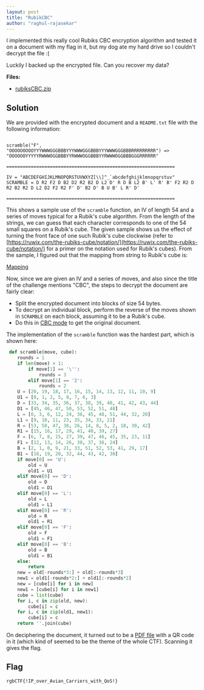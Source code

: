 ```yaml
---
layout: post
title: "RubikCBC"
author: "raghul-rajasekar"
---
```


I implemented this really cool Rubiks CBC encryption algorithm and tested it on a document with my flag in it, but my dog ate my hard drive so I couldn't decrypt the file :(  
  
Luckily I backed up the encrypted file. Can you recover my data?

**Files:**
- [rubiksCBC.zip]({{site.baseurl}}/assets/RubikCBC/rubiksCBC.zip)

## Solution

We are provided with the encrypted document and a `README.txt` file with the following information:
```

scramble("F", "OOOOOOOOOYYYWWWGGGBBBYYYWWWGGGBBBYYYWWWGGGBBBRRRRRRRRR") => "OOOOOOYYYYYRWWWOGGBBBYYRWWWOGGBBBYYRWWWOGGBBBGGGRRRRRR"

==============================================================

IV = "ABCDEFGHIJKLMNOPQRSTUVWXYZ[\\]^_`abcdefghijklmnopqrstuv"
SCRAMBLE = D R2 F2 D B2 D2 R2 B2 D L2 D' R D B L2 B' L' R' B' F2 R2 D R2 B2 R2 D L2 D2 F2 R2 F' D' B2 D' B U B' L R' D'

==============================================================
```
This shows a sample use of the `scramble` function, an IV of length 54 and a series of moves typical for a Rubik's cube algorithm. From the length of the strings, we can guess that each character corresponds to one of the 54 small squares on a Rubik's cube. The given sample shows us the effect of turning the front face of one such Rubik's cube clockwise (refer to [https://ruwix.com/the-rubiks-cube/notation/](https://ruwix.com/the-rubiks-cube/notation/) for a primer on the notation used for Rubik's cubes). From the sample, I figured out that the mapping from string to Rubik's cube is:

[Mapping]({{site.baseurl}}/assets/RubikCBC/rubiksmapping.jpg)

Now, since we are given an IV and a series of moves, and also since the title of the challenge mentions "CBC", the steps to decrypt the document are fairly clear:
- Split the encrypted document into blocks of size 54 bytes.
- To decrypt an individual block, perform the reverse of the moves shown in `SCRAMBLE` on each block, assuming it to be a Rubik's cube.
- Do this in [CBC mode](https://en.wikipedia.org/wiki/Block_cipher_mode_of_operation#Cipher_block_chaining_(CBC)) to get the original document.

The implementation of the `scramble` function was the hardest part, which is shown here:
```python
 def scramble(move, cube): 
    rounds = 1 
    if len(move) > 1: 
        if move[1] == '\'': 
            rounds = 3 
        elif move[1] == '2': 
            rounds = 2 
    U = [20, 19, 18, 17, 16, 15, 14, 13, 12, 11, 10, 9] 
    U1 = [0, 1, 2, 5, 8, 7, 6, 3] 
    D = [33, 34, 35, 36, 37, 38, 39, 40, 41, 42, 43, 44] 
    D1 = [45, 46, 47, 50, 53, 52, 51, 48] 
    L = [0, 3, 6, 12, 24, 36, 45, 48, 51, 44, 32, 20] 
    L1 = [9, 10, 11, 23, 35, 34, 33, 21] 
    R = [53, 50, 47, 38, 26, 14, 8, 5, 2, 18, 30, 42] 
    R1 = [15, 16, 17, 29, 41, 40, 39, 27] 
    F = [6, 7, 8, 15, 27, 39, 47, 46, 45, 35, 23, 11] 
    F1 = [12, 13, 14, 26, 38, 37, 36, 24] 
    B = [2, 1, 0, 9, 21, 33, 51, 52, 53, 41, 29, 17] 
    B1 = [18, 19, 20, 32, 44, 43, 42, 30] 
    if move[0] == 'U': 
        old = U 
        old1 = U1 
    elif move[0] == 'D': 
        old = D 
        old1 = D1 
    elif move[0] == 'L': 
        old = L 
        old1 = L1 
    elif move[0] == 'R': 
        old = R 
        old1 = R1 
    elif move[0] == 'F': 
        old = F 
        old1 = F1 
    elif move[0] == 'B': 
        old = B 
        old1 = B1 
    else: 
        return 
    new = old[-rounds*3:] + old[:-rounds*3] 
    new1 = old1[-rounds*2:] + old1[:-rounds*2] 
    new = [cube[i] for i in new] 
    new1 = [cube[i] for i in new1] 
    cube = list(cube) 
    for i, c in zip(old, new): 
        cube[i] = c 
    for i, c in zip(old1, new1): 
        cube[i] = c 
    return ''.join(cube)
```

On deciphering the document, it turned out to be a [PDF file]({{site.baseurl}}/assets/RubikCBC/rubiks.pdf) with a QR code in it (which kind of seemed to be the theme of the whole CTF). Scanning it gives the flag.

## Flag

`rgbCTF{!IP_over_Avian_Carriers_with_QoS!}`

